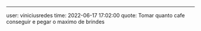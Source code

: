 ---
user: viniciusredes
time: 2022-06-17 17:02:00
quote: Tomar quanto cafe conseguir e pegar o maximo de brindes
